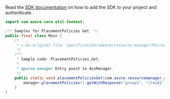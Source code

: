 Read the [SDK documentation](https://github.com/Azure/azure-sdk-for-java/blob/azure-resourcemanager-avs_1.0.0-beta.3/sdk/avs/azure-resourcemanager-avs/README.md) on how to add the SDK to your project and authenticate.

```java
import com.azure.core.util.Context;

/** Samples for PlacementPolicies Get. */
public final class Main {
    /*
     * x-ms-original-file: specification/vmware/resource-manager/Microsoft.AVS/stable/2021-12-01/examples/PlacementPolicies_Get.json
     */
    /**
     * Sample code: PlacementPolicies_Get.
     *
     * @param manager Entry point to AvsManager.
     */
    public static void placementPoliciesGet(com.azure.resourcemanager.avs.AvsManager manager) {
        manager.placementPolicies().getWithResponse("group1", "cloud1", "cluster1", "policy1", Context.NONE);
    }
}
```
